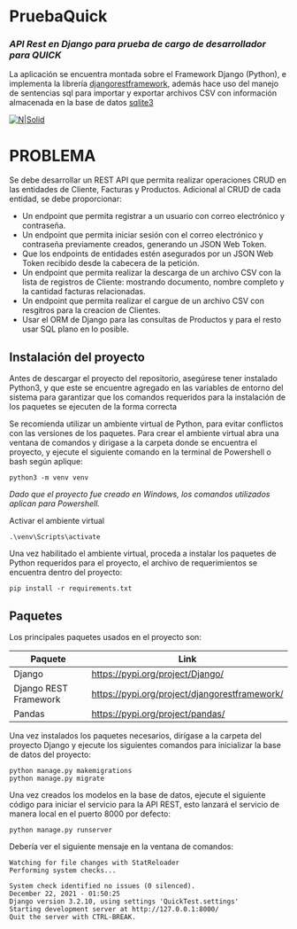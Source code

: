 # PruebaQuick
### _API Rest en Django para prueba de cargo de desarrollador para QUICK_
 La aplicación se encuentra montada sobre el Framework Django (Python), e implementa la librería [djangorestframework](https://www.django-rest-framework.org/), además hace uso del manejo de sentencias sql para importar y exportar archivos CSV con información almacenada en la base de datos [sqlite3](https://sqlite.org/index.html)

[![N|Solid](https://static.djangoproject.com/img/logos/django-logo-negative.svg)](https://www.djangoproject.com/)

# PROBLEMA

Se debe desarrollar un REST API que permita realizar operaciones CRUD en las entidades de Cliente, Facturas y Productos.
Adicional al CRUD de cada entidad, se debe proporcionar:
- Un endpoint que permita registrar a un usuario con correo electrónico y contraseña.
- Un endpoint que permita iniciar sesión con el correo electrónico y contraseña previamente creados, generando un JSON Web Token.
- Que los endpoints de entidades estén asegurados por un JSON Web Token recibido desde la cabecera de la petición.
- Un endpoint que permita realizar la descarga de un archivo CSV con la lista de registros de Cliente: mostrando documento, nombre completo y la cantidad facturas relacionadas.
- Un endpoint que permita realizar el cargue de un archivo CSV con resgitros para la creacion de Clientes.
- Usar el ORM de Django para las consultas de Productos y para el resto usar SQL plano en lo posible.





## Instalación del proyecto

Antes de descargar el proyecto del repositorio, asegúrese tener instalado Python3, y que este se encuentre agregado en las variables de entorno del sistema para garantizar que los comandos requeridos para la instalación de los paquetes se ejecuten de la forma correcta

Se recomienda utilizar un ambiente virtual de Python, para evitar conflictos con las versiones de los paquetes.
Para crear el ambiente virtual abra una ventana de comandos y dirigase a la carpeta donde se encuentra el proyecto, y ejecute el siguiente comando en la terminal de Powershell o bash según aplique:

```
python3 -m venv venv
```
_Dado que el proyecto fue creado en Windows, los comandos utilizados aplican para Powershell._

Activar el ambiente virtual
```
.\venv\Scripts\activate
```

Una vez habilitado el ambiente virtual, proceda a instalar los paquetes de Python requeridos para el proyecto, el archivo de requerimientos se encuentra dentro del proyecto:
```
pip install -r requirements.txt
```

## Paquetes
Los principales paquetes usados en el proyecto son:

| Paquete | Link |
| ------ | ------ |
| Django | https://pypi.org/project/Django/ |
| Django REST Framework | https://pypi.org/project/djangorestframework/ |
| Pandas | https://pypi.org/project/pandas/ |

Una vez instalados los paquetes necesarios, dirígase a la carpeta del proyecto Django y ejecute los siguientes comandos para inicializar la base de datos del proyecto:
```
python manage.py makemigrations
python manage.py migrate
```

Una vez creados los modelos en la base de datos, ejecute el siguiente código para iniciar el servicio para la API REST, esto lanzará el servicio de manera local en el puerto 8000 por defecto:
```
python manage.py runserver
```
Debería ver el siguiente mensaje en la ventana de comandos:
```
Watching for file changes with StatReloader
Performing system checks...

System check identified no issues (0 silenced).
December 22, 2021 - 01:50:25
Django version 3.2.10, using settings 'QuickTest.settings'
Starting development server at http://127.0.0.1:8000/
Quit the server with CTRL-BREAK.
```